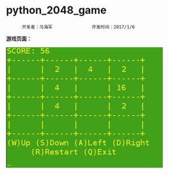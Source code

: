 # python_2048_game


          开发者：马海军               开发时间：2017/1/6



**游戏页面：**

![游戏页面](https://github.com/HaijunMa/python_2048_game/blob/master/1.jpg)


